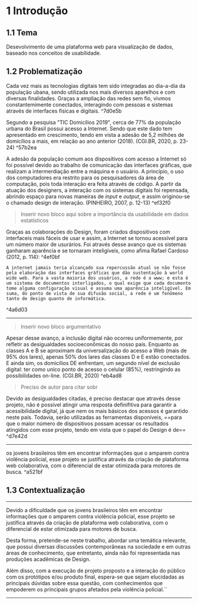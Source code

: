 # 1 Introdução
## 1.1 Tema
Desevolvimento de uma plataforma web para visualização de dados, baseado nos conceitos de usabilidade.

## 1.2 Problematização
Cada vez mais as tecnologias digitais tem sido integradas ao dia-a-dia da população ubana, sendo utilizada nos mais diversos aparelhos e com diversas finalidades. Graças a ampliação das redes sem fio, vivmos constantemimente conectados, interagindo com pessoas e sistemas através de interfaces físicas e digitais. ^7d0e5b

Segundo a pesquisa "TIC Domicílios 2019", cerca de 77% da população urbana do Brasil possui acesso a Internet. Sendo que este dado tem apresentado em crescimento, tendo em vista a adesão de 5,2 milhões de domicílios a mais, em relação ao ano anterior (2018). (CGI.BR, 2020, p. 23-24) ^57b2ea

A adesão da população comum aos dispositivos com acesso a Internet só foi possível devido ao trabalho de comunicação das interfaces gráficas, que realizam a intermerdiação entre a máquina e o usuário. A princípio, o uso dos computadores era restrito para os pesquisadores da área de computação, pois toda interação era feita através de código. A partir da atuação dos designers, a interação com os sistemas digitais foi repensada, abrindo espaço para novas maneiras de *input* e *output*, e assim  originou-se o chamado design de interação. (PINHEIRO, 2007, p. 12-13) ^ef32f0

> Inserir novo bloco aqui sobre a importância da usabilidade em dados estatísticos

Graças as colaborações do Design, foram criados dispositivos com interfaceis mais fáceis de usar e assim, a Internet se tornou acessível para um número maior de usurários. Foi através desse avanço que os sistemas ganharam aparência e se tornaram inteligíveis, como afima Rafael Cardoso (2012, p. 114): ^4ef0bf

```
A internet jamais teria alcançado sua repercussão atual se não fosse pela elaboração das interfaces gráficas que dão sustentação à world wide web. Para a vasta maioria dos usuários, a rede é a www; e esta é um sistema de documentos interligados, o qual exige que cada documento tome alguma configuração visual e assuma uma aparência inteligível. Em suma, do ponto de vista de sua difusão social, a rede é um fenômeno tanto de design quanto de informática. 
````

^4a6d03

---

> Inserir novo bloco argumentativo

 Apesar desse avanço, a inclusão digital não ocorreu uniformemente, por refletir as desigualdades socioeconômicas do nosso país. Enquanto as classes A e B se aproximam da universalização do acesso a Web (mais de 95% dos lares), apenas 50% dos lares das classes D e E estão conectados. E ainda sim, os domicílios DE enfrentam, um segundo nível de exclusão digital: ter como uníco ponto de acesso o celular (85%), restringindo as possibilidades on-line. (CGI.BR, 2020) ^eb4ad8

> Preciso de autor para citar sobr

Devido as desigualdades citadas, é preciso destacar que através desse projeto, não é possível atingir uma resposta definifitiva para garantir a acessibilidade digital, já que nem os mais básicos dos acessos é garantido neste país. Todavia, serão utilizadas as ferramentas disponíveis, ==para que o maior número de dispositivos possam acessar os resultados atingidos com esse projeto, tendo em vista que o papel do Design é de==  ^d7e42d



---

os jovens brasileiros têm em encontrar informações que o amparem contra violência policial, esse projeto se justifica através da criação de plataforma web colaborativa, com o diferencial de estar otimizada para motores de busca. ^a521bf


## 1.3 Contextualização


---
Devido a dificuldade que os jovens brasileiros têm em encontrar informações que o amparem contra violência policial, esse projeto se justifica através da criação de plataforma web colaborativa, com o diferencial de estar otimizada para motores de busca.

Desta forma, pretende-se neste trabalho, abordar uma temática relevante, que possui diversas discussões contemporâneas na sociedade e em outras áreas de conhecimento, que entretanto, ainda não foi representada nas produções acadêmicas de Design.

Além disso, com a execução de projeto proposto e a interação do público com os protótipos e/ou produto final, espera-se que sejam elucidadas as principais dúvidas sobre essa questão, com conhecimentos que empoderem os principais grupos afetados pela violência policial.``

---
